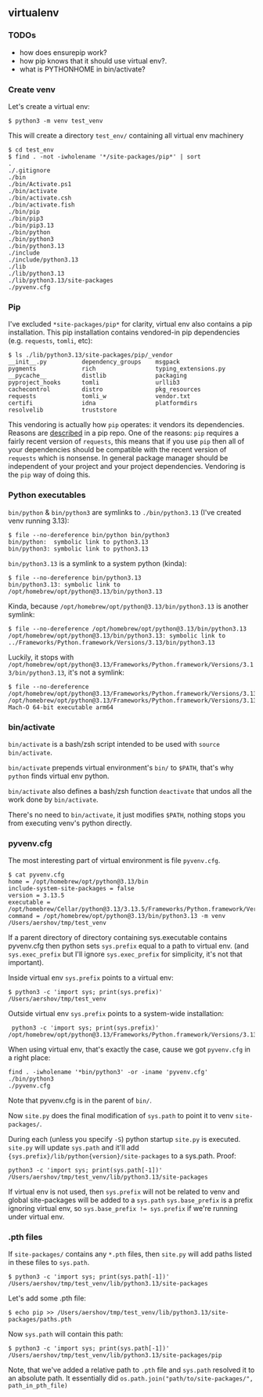 ## virtualenv

### TODOs
* how does ensurepip work?
* how pip knows that it should use virtual env?.
* what is PYTHONHOME in bin/activate?
 

### Create venv

Let's create a virtual env:

```shell
$ python3 -m venv test_venv
```

This will create a directory `test_env/` containing all virtual env machinery
```shell
$ cd test_env
$ find . -not -iwholename '*/site-packages/pip*' | sort
.
./.gitignore
./bin
./bin/Activate.ps1
./bin/activate
./bin/activate.csh
./bin/activate.fish
./bin/pip
./bin/pip3
./bin/pip3.13
./bin/python
./bin/python3
./bin/python3.13
./include
./include/python3.13
./lib
./lib/python3.13
./lib/python3.13/site-packages
./pyvenv.cfg
```

### Pip

I've excluded `*site-packages/pip*` for clarity, virtual env also contains a pip installation.
This pip installation contains vendored-in pip dependencies (e.g. `requests`, `tomli`, etc):
```shell
$ ls ./lib/python3.13/site-packages/pip/_vendor
__init__.py          dependency_groups    msgpack              pygments             rich                 typing_extensions.py
__pycache__          distlib              packaging            pyproject_hooks      tomli                urllib3
cachecontrol         distro               pkg_resources        requests             tomli_w              vendor.txt
certifi              idna                 platformdirs         resolvelib           truststore
```

This vendoring is actually how `pip` operates: it vendors its dependencies. 
Reasons are [described](https://github.com/pypa/pip/blob/main/src/pip/_vendor/README.rst) in a pip repo.
One of the reasons: `pip` requires a fairly recent version of `requests`, this means that if you use `pip`
then all of your dependencies should be compatible with the recent version of `requests` which is nonsense. 
In general package manager should be independent of your project and your project dependencies. Vendoring is the
`pip` way of doing this.


### Python executables
`bin/python` & `bin/python3` are symlinks to `./bin/python3.13` (I've created venv running 3.13):
```shell
$ file --no-dereference bin/python bin/python3
bin/python:  symbolic link to python3.13
bin/python3: symbolic link to python3.13
```

`bin/python3.13` is a symlink to a system python (kinda):
```shell
$ file --no-dereference bin/python3.13
bin/python3.13: symbolic link to /opt/homebrew/opt/python@3.13/bin/python3.13
```

Kinda, because `/opt/homebrew/opt/python@3.13/bin/python3.13` is another symlink:
```shell
$ file --no-dereference /opt/homebrew/opt/python@3.13/bin/python3.13
/opt/homebrew/opt/python@3.13/bin/python3.13: symbolic link to ../Frameworks/Python.framework/Versions/3.13/bin/python3.13
```

Luckily, it stops with `/opt/homebrew/opt/python@3.13/Frameworks/Python.framework/Versions/3.13/bin/python3.13`,
it's not a symlink:
```shell
$ file --no-dereference /opt/homebrew/opt/python@3.13/Frameworks/Python.framework/Versions/3.13/bin/python3.13
/opt/homebrew/opt/python@3.13/Frameworks/Python.framework/Versions/3.13/bin/python3.13: Mach-O 64-bit executable arm64
```

### bin/activate
`bin/activate` is a bash/zsh script intended to be used with `source bin/activate`.

`bin/activate` prepends virtual environment's `bin/` to `$PATH`, that's why `python` finds virtual env python.

`bin/activate` also defines a bash/zsh function `deactivate` that undos all the work done by `bin/activate`.

There's no need to `bin/activate`, it just modifies `$PATH`, nothing stops you from executing venv's python directly.

### pyvenv.cfg
The most interesting part of virtual environment is file `pyvenv.cfg`.

```shell
$ cat pyvenv.cfg
home = /opt/homebrew/opt/python@3.13/bin
include-system-site-packages = false
version = 3.13.5
executable = /opt/homebrew/Cellar/python@3.13/3.13.5/Frameworks/Python.framework/Versions/3.13/bin/python3.13
command = /opt/homebrew/opt/python@3.13/bin/python3.13 -m venv /Users/aershov/tmp/test_venv
```

If a parent directory of directory containing sys.executable contains pyvenv.cfg then python sets `sys.prefix` equal to a path to virtual env.
(and `sys.exec_prefix` but I'll ignore `sys.exec_prefix` for simplicity, it's not that important).

Inside virtual env `sys.prefix` points to a virtual env:
```shell
$ python3 -c 'import sys; print(sys.prefix)'
/Users/aershov/tmp/test_venv
```

Outside virtual env `sys.prefix` points to a system-wide installation:
```shell
 python3 -c 'import sys; print(sys.prefix)'
/opt/homebrew/opt/python@3.13/Frameworks/Python.framework/Versions/3.13
```

When using virtual env, that's exactly the case, cause we got `pyvenv.cfg` in a right place:

```shell
find . -iwholename '*bin/python3' -or -iname 'pyvenv.cfg'
./bin/python3
./pyvenv.cfg
```

Note that pyvenv.cfg is in the parent of `bin/`.

Now `site.py` does the final modification of `sys.path` to point it to venv `site-packages/`.

During each (unless you specify `-S`) python startup `site.py` is executed.
`site.py` will update `sys.path` and it'll add `{sys.prefix}/lib/python{version}/site-packages` to a 
sys.path. Proof:
```shell
python3 -c 'import sys; print(sys.path[-1])'
/Users/aershov/tmp/test_venv/lib/python3.13/site-packages
```

If virtual env is not used, then `sys.prefix` will not be related to venv and global site-packages will be added to a `sys.path`
`sys.base_prefix` is a prefix ignoring virtual env, so `sys.base_prefix != sys.prefix` if we're running under virtual env.

### .pth files
If `site-packages/` contains any `*.pth` files, then `site.py` will add paths listed in these files to
`sys.path`.

```shell
$ python3 -c 'import sys; print(sys.path[-1])'
/Users/aershov/tmp/test_venv/lib/python3.13/site-packages
```

Let's add some .pth file:
```shell
$ echo pip >> /Users/aershov/tmp/test_venv/lib/python3.13/site-packages/paths.pth
```

Now `sys.path` will contain this path:
```shell
$ python3 -c 'import sys; print(sys.path[-1])'
/Users/aershov/tmp/test_venv/lib/python3.13/site-packages/pip
```

Note, that we've added a relative path to `.pth` file and `sys.path` resolved it to an absolute path.
It essentially did `os.path.join("path/to/site-packages/", path_in_pth_file)`  